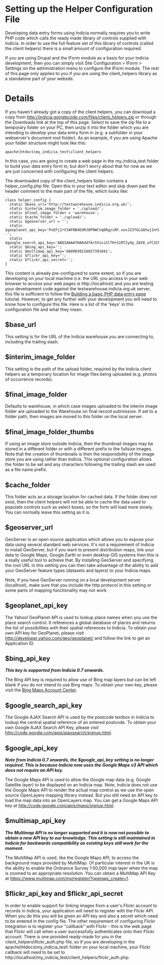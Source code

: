 # Setting up the Helper Configuration File #

Developing data entry forms using Indicia normally requires you to write PHP code which calls the ready made library of controls supplied with Indicia. In order to use the full feature set of this library of controls (called the client helpers) there is a small amount of configuration required.

If you are using Drupal and the IForm module as a basis for your Indicia development, then you can simply visit Site Configuration > IForm > Settings on the administration menu to configure the IForm module. The rest of this page only applies to you if you are using the client\_helpers library as a standalone part of your website.

# Details #

If you haven't already got a copy of the client helpers, you can download a copy from http://indicia.googlecode.com/files/client_helpers.zip or through the Downloads link at the top of this page. Select to save the zip file to a temporary folder on your PC, then unzip it into the folder which you are intending to develop your data entry form in (e.g. a subfolder in your webserver's document root folder). As an example, if you are using Apache your folder structure might look like this:
```
apache\htdocs\my_indicia_test\client_helpers 
```
In this case, you are going to create a web page in the my\_indicia\_test folder to build your data entry form in, but don't worry about that for now as we are just concerned with configuring the client helpers.

The downloaded copy of the client\_helpers folder contains a helper\_config.php file. Open this in your text editor and skip down past the header comment to the main part of the file, which looks like:
```
class helper_config {
  static $base_url='http://testwarehouse.indicia.org.uk/';
  static $interim_image_folder = './upload/';
  static $final_image_folder = 'warehouse';
  static $cache_folder = './upload/';
  static $geoserver_url = '';
  static $geoplanet_api_key='PvEFj2rV34FRB4EdRJ8P9WCVq6RgzcRF.xovJZ3fGLGQYwj2ntLoqVB0t5FdPVPvA_wY2w--';
  static $google_search_api_key='ABQIAAAA7HA6ddfArSVixiSlTHrS1RT2yXp_ZAY8_ufC3CFXhHIE1NvwkxRGj3r9a4qCJPaGOYXIsi8AfXFPzQ';
  static $bing_api_key='';
  static $multimap_api_key='OA09030216927391041';
  static $flickr_api_key='';
  static $flickr_api_secret='';
}
```

This content is already pre-configured to some extent, so if you are developing on your local machine (i.e. the URL you access in your web browser to access your web pages is http://localhost) and you are testing your development code against the testwarehouse.indicia.org.uk server, this file is sufficient to follow the [Building a basic PHP data entry page](TutorialBuildingBasicPage.md) tutorial. However, to get any further with your development you will need to know how to configure this file. Here is a list of the 'keys' in this configuration file and what they mean.

## $base\_url ##
This setting is for the URL of the Indicia warehouse you are connecting to, including the trailing slash.

## $interim\_image\_folder ##
This setting is the path of the upload folder, required by the Indicia client helpers as a temporary location for image files being uploaded (e.g. photos of occurrence records).

## $final\_image\_folder ##
Defaults to warehouse, in which case images uploaded to the interim image folder are uploaded to the Warehouse on final record submission. If set to a folder path, then images are moved to this folder on the local server.

## $final\_image\_folder\_thumbs ##
If using an image store outside Indicia, then the thumbnail images may be stored in a different folder or with a different prefix to the fullsize images. Note that the creation of thumbnails is then the responsibility of the image store you are using rather than Indicia. This optional configuration allows the folder to be set and any characters following the trailing slash are used as a file name prefix.

## $cache\_folder ##
This folder acts as a storage location for cached data. If the folder does not exist, then the client helpers will not be able to cache the data used to populate controls such as select boxes, so the form will load more slowly. You can normally leave this setting as it is.

## $geoserver\_url ##
GeoServer is an open source application which allows you to expose your data using several standard web services. It's not a requirement of Indicia to install GeoServer, but if you want to present distribution maps, link your data to Google Maps, Google Earth or even desktop GIS systems then this is a really useful tool to achieve that. By installing GeoServer and specifying the root URL in this setting you can then take advantage of the ability to add your GeoServer feature types (datasets and layers) to your Indicia maps.

Note, if you have GeoServer running on a local development server (localhost), make sure that you include the http protocol in this setting or some parts of mapping functionality may not work.

## $geoplanet\_api\_key ##
The Yahoo! GeoPlanet API is used to lookup place names when you use the place search control. It references a global database of places and returns the list of possibilities with their spatial references to Indicia. To obtain your own API key for GeoPlanet, please visit http://developer.yahoo.com/geo/geoplanet/ and follow the link to get an Application ID.

## $bing\_api\_key ##

_**This key is supported from Indicia 0.7 onwards.**_

The Bing API key is required to allow use of Bing map layers but can be left blank if you do not intend to use Bing maps. To obtain your own key, please visit the [Bing Maps Account Center](http://www.bingmapsportal.com).

## $google\_search\_api\_key ##
The Google AJAX Search API is used by the postcode textbox in Indicia to lookup the central spatial reference of an entered postcode. To obtain your own Google AJAX Search API Key, please visit http://code.google.com/apis/ajaxsearch/signup.html.

## $google\_api\_key ##

_**Note from Indicia 0.7 onwards, the $google\_api\_key setting is no longer required. This is because Indicia now uses the Google Maps v3 API which does not require an API key.**_

The Google Maps API is used to allow the Google map data (e.g. Google Satellite layer) to be displayed on an Indicia map. Note, Indicia does not use the Google Maps API to render the actual map control as we use the open source OpenLayers mapping library instead. But you still need an API key to load the map data into an OpenLayers map. You can get a Google Maps API key at http://code.google.com/apis/maps/signup.html.

## $multimap\_api\_key ##

_**The Multimap API is no longer supported and it is now not possible to obtain a new API key to our knowledge. This setting is still maintained in Indicia for backwards compatibility as existing keys still work for the moment.**_

The MultiMap API is used, like the Google Maps API, to access the background maps provided by MultiMap. Of particular interest in the UK is the ability to enable the Ordnance Survey 1:50,000 map layer when the map is zoomed to an appropriate resolution. You can obtain a MultiMap API Key at https://www.multimap.com/my/register/?openapi_create=1.

## $flickr\_api\_key and $flickr\_api\_secret ##
In order to enable support for linking images from a user's Flickr account to records in Indicia, your application will need to register with the Flickr API. When you do this you will be given an API key and also a secret which need to be entered in the config file. The other requirement of configuring Flickr integration is to register your "callback" with Flickr - this is the web page that Flickr will call when a user successfully authenticates onto their Flickr account. There is one provided ready-made for you in the client\_helpers\flickr\_auth.php file, so if you are developing in the apache\htdocs\my\_indicia\_test\ folder on your local machine, your Flickr callback will need to be set to http://localhost/my_indicia_test/client_helpers/flickr_auth.php.